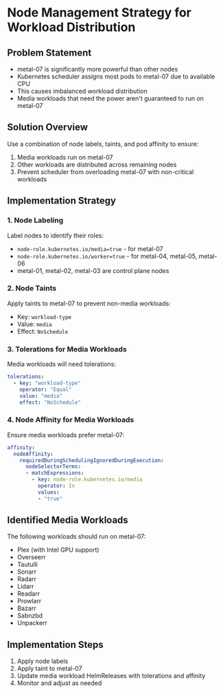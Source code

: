 # Node Management Strategy for Workload Distribution

## Problem Statement
- metal-07 is significantly more powerful than other nodes
- Kubernetes scheduler assigns most pods to metal-07 due to available CPU
- This causes imbalanced workload distribution
- Media workloads that need the power aren't guaranteed to run on metal-07

## Solution Overview
Use a combination of node labels, taints, and pod affinity to ensure:
1. Media workloads run on metal-07
2. Other workloads are distributed across remaining nodes
3. Prevent scheduler from overloading metal-07 with non-critical workloads

## Implementation Strategy

### 1. Node Labeling
Label nodes to identify their roles:
- `node-role.kubernetes.io/media=true` - for metal-07
- `node-role.kubernetes.io/worker=true` - for metal-04, metal-05, metal-06
- metal-01, metal-02, metal-03 are control plane nodes

### 2. Node Taints
Apply taints to metal-07 to prevent non-media workloads:
- Key: `workload-type`
- Value: `media`
- Effect: `NoSchedule`

### 3. Tolerations for Media Workloads
Media workloads will need tolerations:
```yaml
tolerations:
  - key: "workload-type"
    operator: "Equal"
    value: "media"
    effect: "NoSchedule"
```

### 4. Node Affinity for Media Workloads
Ensure media workloads prefer metal-07:
```yaml
affinity:
  nodeAffinity:
    requiredDuringSchedulingIgnoredDuringExecution:
      nodeSelectorTerms:
      - matchExpressions:
        - key: node-role.kubernetes.io/media
          operator: In
          values:
          - "true"
```

## Identified Media Workloads
The following workloads should run on metal-07:
- Plex (with Intel GPU support)
- Overseerr
- Tautulli
- Sonarr
- Radarr
- Lidarr
- Readarr
- Prowlarr
- Bazarr
- Sabnzbd
- Unpackerr

## Implementation Steps
1. Apply node labels
2. Apply taint to metal-07
3. Update media workload HelmReleases with tolerations and affinity
4. Monitor and adjust as needed